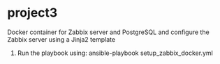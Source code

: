 # project3 

Docker container for Zabbix server and PostgreSQL and configure the Zabbix server using a Jinja2 template 

1) Run the playbook using:
   ansible-playbook setup_zabbix_docker.yml 


